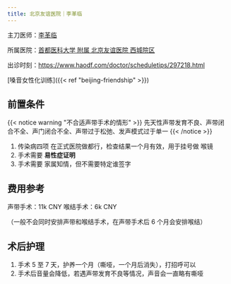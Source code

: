 ```yaml
---
title: 北京友谊医院｜李革临
---
```


主刀医师：[李革临](http://www.bfh.com.cn/Html/Doctors/Main/Index_272.html)

所属医院：[首都医科大学 附属 北京友谊医院 西城院区](https://amap.com/place/B000A11DA0)

出诊时刻：<https://www.haodf.com/doctor/scheduletips/297218.html>

[嗓音女性化训练]({{< ref "beijing-friendship" >}})

## 前置条件

{{< notice warning "不合适声带手术的情形" >}}
先天性声带发育不良、声带闭合不全、声门闭合不全、声带过于松弛、发声模式过于单一
{{< /notice >}}

1. 传染病四项 在正式医院做都行，检查结果一个月有效，用于挂号做 喉镜
1. 手术需要 **易性症证明**
1. 手术需要 家属知情，但不需要特定谁签字

## 费用参考

声带手术：11k CNY
喉结手术：6k CNY

（一般不会同时安排声带和喉结手术，在声带手术后 6 个月会安排喉结）

## 术后护理

1. 手术 5 至 7 天，护养一个月（嘶哑，一个月后消失），打招呼可以
1. 手术后音量会降低，若遇声带发育不良等情况，声音会一直略有嘶哑

